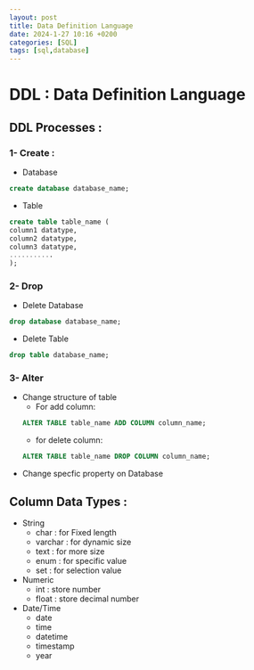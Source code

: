 ```yaml
---
layout: post
title: Data Definition Language
date: 2024-1-27 10:16 +0200
categories: [SQL]
tags: [sql,database]
---
```


# DDL : Data Definition Language

## DDL Processes :

### 1- Create :  
- Database
```sql
create database database_name;
```
- Table
```sql
create table table_name (
column1 datatype,
column2 datatype,
column3 datatype,
...........
);
```

### 2- Drop
- Delete Database
```sql
drop database database_name;
```
- Delete Table
```sql
drop table database_name;
```

### 3- Alter
- Change structure of table
  - For add column:
  ```sql
  ALTER TABLE table_name ADD COLUMN column_name;
  ```
  - for delete column:
  ```sql
  ALTER TABLE table_name DROP COLUMN column_name;
  ```
- Change specfic property on Database

## Column Data Types :
- String
  - char : for Fixed length
  - varchar : for dynamic size 
  - text : for more size
  - enum : for specific value
  - set  : for selection value 
- Numeric
  - int : store number
  - float : store decimal number
- Date/Time
  - date
  - time
  - datetime
  - timestamp
  - year